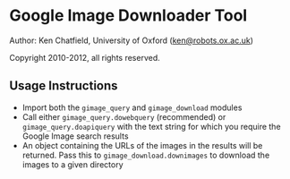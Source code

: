 Google Image Downloader Tool
============================================

Author: Ken Chatfield, University of Oxford (ken@robots.ox.ac.uk)

Copyright 2010-2012, all rights reserved.

Usage Instructions
------------------
 + Import both the `gimage_query` and `gimage_download` modules
 + Call either `gimage_query.dowebquery` (recommended) or `gimage_query.doapiquery`
   with the text string for which you require the Google Image search results
 + An object containing the URLs of the images in the results will be returned. Pass
   this to `gimage_download.downimages` to download the images to a given directory
   